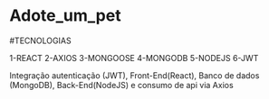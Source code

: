 # Adote_um_pet

#TECNOLOGIAS

1-REACT
2-AXIOS
3-MONGOOSE
4-MONGODB
5-NODEJS
6-JWT

Integração autenticação (JWT), Front-End(React), Banco de dados (MongoDB), Back-End(NodeJS) e consumo de api via Axios
